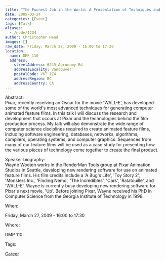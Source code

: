 ```yaml
---
title: "The Funnest Job in the World: A Presentation of Techniques and Technologies Used to Create Pixar's Animated Films"
date: 2009-03-24
categories: [Event]
tags: [Talk]
aliases:
  - /node/1234
author: Christopher Head
images: []
raw_date: Friday, March 27, 2009 - 16:00 to 17:30
location:
  name: DMP 110
  address:
    streetAddress: 6245 Agronomy Rd
    addressLocality: Vancouver
    postalCode: V6T 1Z4
    addressRegion: BC
    addressCountry: CA
---
```


Abstract: \
Pixar, recently receiving an Oscar for the movie 'WALL-E', has developed some of the world's most advanced techniques for generating computer animated feature films. In this talk I will discuss the research and development that occurs at Pixar and the technologies behind the film production process. My talk will also demonstrate the wide range of computer science disciplines required to create animated feature films, including software engineering, databases, networks, algorithms, compilers, operating systems, and computer graphics. Sequences from many of our feature films will be used as a case study for presenting how the various pieces of technology come together to create the final product.

Speaker biography: \
Wayne Wooten works in the RenderMan Tools group at Pixar Animation Studios in Seattle, developing new rendering software for use on animated feature films. His film credits include a 'A Bug's Life', 'Toy Story 2', 'Monsters Inc., 'Finding Nemo', 'The Incredibles', 'Cars', 'Ratatouille', and 'WALL-E'. Wayne is currently busy developing new rendering software for Pixar's next movie, 'Up'. Before joining Pixar, Wayne received his PhD in Computer Science from the Georgia Institute of Technology in 1998.

When: 

Friday, March 27, 2009 - 16:00 to 17:30

Where: 

DMP 110

Tags: 

[Career](/career)
